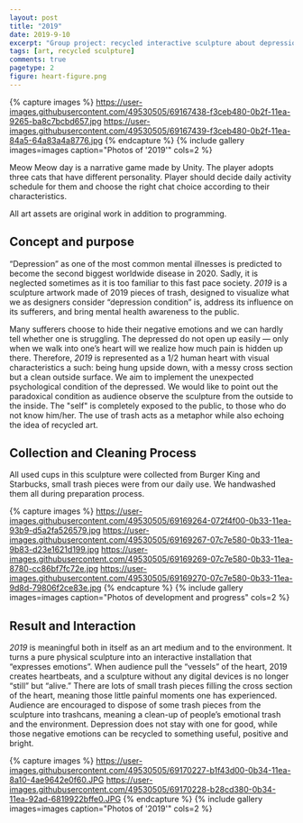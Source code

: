 ```yaml
---
layout: post
title: "2019"
date: 2019-9-10
excerpt: "Group project: recycled interactive sculpture about depression"
tags: [art, recycled sculpture]
comments: true
pagetype: 2
figure: heart-figure.png
---
```



{% capture images %}
https://user-images.githubusercontent.com/49530505/69167438-f3ceb480-0b2f-11ea-9265-ba8c7bcbd657.jpg
https://user-images.githubusercontent.com/49530505/69167439-f3ceb480-0b2f-11ea-84a5-64a83a4a8776.jpg
{% endcapture %}
{% include gallery images=images caption="Photos of '2019'" cols=2 %}

Meow Meow day is a narrative game made by Unity. The player adopts three cats that have different personality. Player should decide daily activity schedule for them and choose the right chat choice according to their characteristics.

All art assets are original work in addition to programming.


## Concept and purpose

“Depression” as one of the most common mental illnesses is predicted to become the second biggest worldwide disease in 2020. Sadly, it is neglected sometimes as it is too familiar to this fast pace society. <i>2019</i> is a sculpture artwork made of 2019 pieces of trash, designed to visualize what we as designers consider “depression condition” is, address its influence on its sufferers, and bring mental health awareness to the public.

Many sufferers choose to hide their negative emotions and we can hardly tell whether one is struggling. The depressed do not open up easily — only when we walk into one’s heart will we realize how much pain is hidden up there. Therefore, <i>2019</i> is represented as a 1/2 human heart with visual characteristics a such: being hung upside down, with a messy cross section but a clean outside surface. We aim to implement the unexpected psychological condition of the depressed. We would like to point out the paradoxical condition as audience observe the sculpture from the outside to the inside. The "self" is completely exposed to the public, to those who do not know him/her. The use of trash acts as a metaphor while also echoing the idea of recycled art.

## Collection and Cleaning Process

All used cups in this sculpture were collected from Burger King and Starbucks, small trash pieces were from our daily use. We handwashed them all during preparation process.

{% capture images %}
https://user-images.githubusercontent.com/49530505/69169264-072f4f00-0b33-11ea-93b9-d5a2fa526579.jpg
https://user-images.githubusercontent.com/49530505/69169267-07c7e580-0b33-11ea-9b83-d23e1621d199.jpg
https://user-images.githubusercontent.com/49530505/69169269-07c7e580-0b33-11ea-8780-cc86bf7fc72e.jpg
https://user-images.githubusercontent.com/49530505/69169270-07c7e580-0b33-11ea-9d8d-79806f2ce83e.jpg
{% endcapture %}
{% include gallery images=images caption="Photos of development and progress" cols=2 %}

## Result and Interaction

<i>2019</i> is meaningful both in itself as an art medium and to the environment. It turns a pure physical sculpture into an interactive installation that “expresses emotions”. When audience pull the “vessels” of the heart, 2019 creates heartbeats, and a sculpture without any digital devices is no longer “still” but “alive.” There are lots of small trash pieces filling the cross section of the heart, meaning those little painful moments one has experienced. Audience are encouraged to dispose of some trash pieces from the sculpture into trashcans, meaning a clean-up of people’s emotional trash and the environment. Depression does not stay with one for good, while those negative emotions can be recycled to something useful, positive and bright.

{% capture images %}
https://user-images.githubusercontent.com/49530505/69170227-b1f43d00-0b34-11ea-8a10-4ae9642e0f60.JPG
https://user-images.githubusercontent.com/49530505/69170228-b28cd380-0b34-11ea-92ad-6819922bffe0.JPG
{% endcapture %}
{% include gallery images=images caption="Photos of '2019'" cols=2 %}
